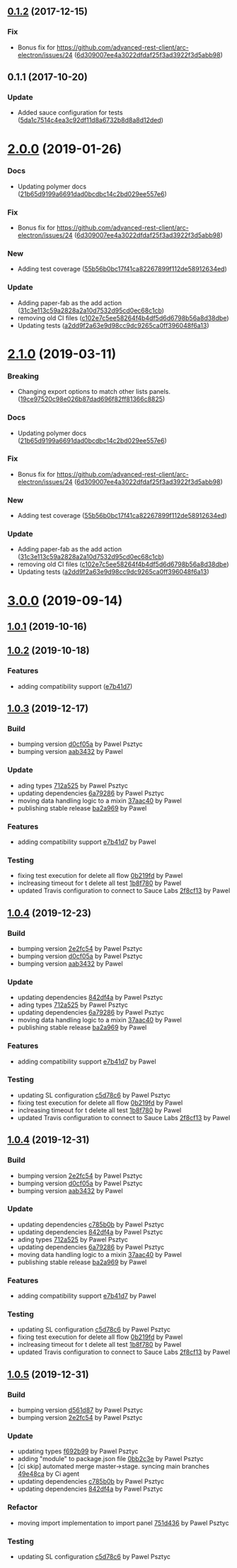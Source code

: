 <a name="0.1.2"></a>
## [0.1.2](https://github.com/advanced-rest-client/cookie-manager/compare/0.1.1...0.1.2) (2017-12-15)


### Fix

* Bonus fix for https://github.com/advanced-rest-client/arc-electron/issues/24 ([6d309007ee4a3022dfdaf25f3ad3922f3d5abb98](https://github.com/advanced-rest-client/cookie-manager/commit/6d309007ee4a3022dfdaf25f3ad3922f3d5abb98))



<a name="0.1.1"></a>
## 0.1.1 (2017-10-20)


### Update

* Added sauce configuration for tests ([5da1c7514c4ea3c92df11d8a6732b8d8a8d12ded](https://github.com/advanced-rest-client/cookie-manager/commit/5da1c7514c4ea3c92df11d8a6732b8d8a8d12ded))



# [2.0.0](https://github.com/advanced-rest-client/cookie-manager/compare/0.1.1...2.0.0) (2019-01-26)


### Docs

* Updating polymer docs ([21b65d9199a6691dad0bcdbc14c2bd029ee557e6](https://github.com/advanced-rest-client/cookie-manager/commit/21b65d9199a6691dad0bcdbc14c2bd029ee557e6))

### Fix

* Bonus fix for https://github.com/advanced-rest-client/arc-electron/issues/24 ([6d309007ee4a3022dfdaf25f3ad3922f3d5abb98](https://github.com/advanced-rest-client/cookie-manager/commit/6d309007ee4a3022dfdaf25f3ad3922f3d5abb98))

### New

* Adding test coverage ([55b56b0bc17f41ca82267899f112de58912634ed](https://github.com/advanced-rest-client/cookie-manager/commit/55b56b0bc17f41ca82267899f112de58912634ed))

### Update

* Adding paper-fab as the add action ([31c3e113c59a2828a2a10d7532d95cd0ec68c1cb](https://github.com/advanced-rest-client/cookie-manager/commit/31c3e113c59a2828a2a10d7532d95cd0ec68c1cb))
* removing old CI files ([c102e7c5ee58264f4b4df5d6d6798b56a8d38dbe](https://github.com/advanced-rest-client/cookie-manager/commit/c102e7c5ee58264f4b4df5d6d6798b56a8d38dbe))
* Updating tests ([a2dd9f2a63e9d98cc9dc9265ca0ff396048f6a13](https://github.com/advanced-rest-client/cookie-manager/commit/a2dd9f2a63e9d98cc9dc9265ca0ff396048f6a13))



# [2.1.0](https://github.com/advanced-rest-client/cookie-manager/compare/0.1.1...2.1.0) (2019-03-11)


### Breaking

* Changing export options to match other lists panels. ([19ce97520c98e026b87dad696f82ff81366c8825](https://github.com/advanced-rest-client/cookie-manager/commit/19ce97520c98e026b87dad696f82ff81366c8825))

### Docs

* Updating polymer docs ([21b65d9199a6691dad0bcdbc14c2bd029ee557e6](https://github.com/advanced-rest-client/cookie-manager/commit/21b65d9199a6691dad0bcdbc14c2bd029ee557e6))

### Fix

* Bonus fix for https://github.com/advanced-rest-client/arc-electron/issues/24 ([6d309007ee4a3022dfdaf25f3ad3922f3d5abb98](https://github.com/advanced-rest-client/cookie-manager/commit/6d309007ee4a3022dfdaf25f3ad3922f3d5abb98))

### New

* Adding test coverage ([55b56b0bc17f41ca82267899f112de58912634ed](https://github.com/advanced-rest-client/cookie-manager/commit/55b56b0bc17f41ca82267899f112de58912634ed))

### Update

* Adding paper-fab as the add action ([31c3e113c59a2828a2a10d7532d95cd0ec68c1cb](https://github.com/advanced-rest-client/cookie-manager/commit/31c3e113c59a2828a2a10d7532d95cd0ec68c1cb))
* removing old CI files ([c102e7c5ee58264f4b4df5d6d6798b56a8d38dbe](https://github.com/advanced-rest-client/cookie-manager/commit/c102e7c5ee58264f4b4df5d6d6798b56a8d38dbe))
* Updating tests ([a2dd9f2a63e9d98cc9dc9265ca0ff396048f6a13](https://github.com/advanced-rest-client/cookie-manager/commit/a2dd9f2a63e9d98cc9dc9265ca0ff396048f6a13))



# [3.0.0](https://github.com/advanced-rest-client/cookie-manager/compare/0.1.1...3.0.0) (2019-09-14)



## [1.0.1](https://github.com/advanced-rest-client/client-certificates-panel/compare/1.0.0...1.0.1) (2019-10-16)



## [1.0.2](https://github.com/advanced-rest-client/client-certificates-panel/compare/1.0.0...1.0.2) (2019-10-18)


### Features

* adding compatibility support ([e7b41d7](https://github.com/advanced-rest-client/client-certificates-panel/commit/e7b41d7))



<a name="1.0.3"></a>
## [1.0.3](https://github.com/advanced-rest-client/client-certificates-panel/compare/1.0.1...1.0.3) (2019-12-17)

### Build

* bumping version [d0cf05a](https://github.com/advanced-rest-client/client-certificates-panel/commit/d0cf05a37f203d6ca244381d92b1cd4bd4f5306e) by Pawel Psztyc
* bumping version [aab3432](https://github.com/advanced-rest-client/client-certificates-panel/commit/aab3432174bdaed1c55002de4623ab2b1b483e32) by Pawel


### Update

* ading types [712a525](https://github.com/advanced-rest-client/client-certificates-panel/commit/712a5254111d0a4c9930b5a29919cae92427bbca) by Pawel Psztyc
* updating dependencies [6a79286](https://github.com/advanced-rest-client/client-certificates-panel/commit/6a7928615af12a50591d8f06127abf33209f6c64) by Pawel Psztyc
* moving data handling logic to a mixin [37aac40](https://github.com/advanced-rest-client/client-certificates-panel/commit/37aac409f88acd720fbfa4707c10d134b962b659) by Pawel
* publishing stable release [ba2a969](https://github.com/advanced-rest-client/client-certificates-panel/commit/ba2a969ffc539bf371b80d5a0cffafbfbe22f155) by Pawel


### Features

* adding compatibility support [e7b41d7](https://github.com/advanced-rest-client/client-certificates-panel/commit/e7b41d790dafe046491d4c15851e69050ddcd95a) by Pawel


### Testing

* fixing test execution for delete all flow [0b219fd](https://github.com/advanced-rest-client/client-certificates-panel/commit/0b219fda729896241069d3cc091523f143e45f1c) by Pawel
* inclreasing timeout for t delete all test [1b8f780](https://github.com/advanced-rest-client/client-certificates-panel/commit/1b8f7802672a06fa74a7dcf52718e3c82289b1d8) by Pawel
* updated Travis configuration to connect to Sauce Labs [2f8cf13](https://github.com/advanced-rest-client/client-certificates-panel/commit/2f8cf138f60766fabf16f1a5a822511f0d680951) by Pawel


<a name="1.0.4"></a>
## [1.0.4](https://github.com/advanced-rest-client/client-certificates-panel/compare/1.0.2...1.0.4) (2019-12-23)

### Build

* bumping version [2e2fc54](https://github.com/advanced-rest-client/client-certificates-panel/commit/2e2fc54b13de3b35281a4a471b979c88570c780e) by Pawel Psztyc
* bumping version [d0cf05a](https://github.com/advanced-rest-client/client-certificates-panel/commit/d0cf05a37f203d6ca244381d92b1cd4bd4f5306e) by Pawel Psztyc
* bumping version [aab3432](https://github.com/advanced-rest-client/client-certificates-panel/commit/aab3432174bdaed1c55002de4623ab2b1b483e32) by Pawel


### Update

* updating dependencies [842df4a](https://github.com/advanced-rest-client/client-certificates-panel/commit/842df4ac858cdf6c2e6379353cfce3da127d7c90) by Pawel Psztyc
* ading types [712a525](https://github.com/advanced-rest-client/client-certificates-panel/commit/712a5254111d0a4c9930b5a29919cae92427bbca) by Pawel Psztyc
* updating dependencies [6a79286](https://github.com/advanced-rest-client/client-certificates-panel/commit/6a7928615af12a50591d8f06127abf33209f6c64) by Pawel Psztyc
* moving data handling logic to a mixin [37aac40](https://github.com/advanced-rest-client/client-certificates-panel/commit/37aac409f88acd720fbfa4707c10d134b962b659) by Pawel
* publishing stable release [ba2a969](https://github.com/advanced-rest-client/client-certificates-panel/commit/ba2a969ffc539bf371b80d5a0cffafbfbe22f155) by Pawel


### Features

* adding compatibility support [e7b41d7](https://github.com/advanced-rest-client/client-certificates-panel/commit/e7b41d790dafe046491d4c15851e69050ddcd95a) by Pawel


### Testing

* updating SL configuration [c5d78c6](https://github.com/advanced-rest-client/client-certificates-panel/commit/c5d78c624f005699173e9fd6b5df6754e496604e) by Pawel Psztyc
* fixing test execution for delete all flow [0b219fd](https://github.com/advanced-rest-client/client-certificates-panel/commit/0b219fda729896241069d3cc091523f143e45f1c) by Pawel
* inclreasing timeout for t delete all test [1b8f780](https://github.com/advanced-rest-client/client-certificates-panel/commit/1b8f7802672a06fa74a7dcf52718e3c82289b1d8) by Pawel
* updated Travis configuration to connect to Sauce Labs [2f8cf13](https://github.com/advanced-rest-client/client-certificates-panel/commit/2f8cf138f60766fabf16f1a5a822511f0d680951) by Pawel


<a name="1.0.4"></a>
## [1.0.4](https://github.com/advanced-rest-client/client-certificates-panel/compare/1.0.3...1.0.4) (2019-12-31)

### Build

* bumping version [2e2fc54](https://github.com/advanced-rest-client/client-certificates-panel/commit/2e2fc54b13de3b35281a4a471b979c88570c780e) by Pawel Psztyc
* bumping version [d0cf05a](https://github.com/advanced-rest-client/client-certificates-panel/commit/d0cf05a37f203d6ca244381d92b1cd4bd4f5306e) by Pawel Psztyc
* bumping version [aab3432](https://github.com/advanced-rest-client/client-certificates-panel/commit/aab3432174bdaed1c55002de4623ab2b1b483e32) by Pawel


### Update

* updating dependencies [c785b0b](https://github.com/advanced-rest-client/client-certificates-panel/commit/c785b0b144c21509261bc3d6268c570b86ec1c3d) by Pawel Psztyc
* updating dependencies [842df4a](https://github.com/advanced-rest-client/client-certificates-panel/commit/842df4ac858cdf6c2e6379353cfce3da127d7c90) by Pawel Psztyc
* ading types [712a525](https://github.com/advanced-rest-client/client-certificates-panel/commit/712a5254111d0a4c9930b5a29919cae92427bbca) by Pawel Psztyc
* updating dependencies [6a79286](https://github.com/advanced-rest-client/client-certificates-panel/commit/6a7928615af12a50591d8f06127abf33209f6c64) by Pawel Psztyc
* moving data handling logic to a mixin [37aac40](https://github.com/advanced-rest-client/client-certificates-panel/commit/37aac409f88acd720fbfa4707c10d134b962b659) by Pawel
* publishing stable release [ba2a969](https://github.com/advanced-rest-client/client-certificates-panel/commit/ba2a969ffc539bf371b80d5a0cffafbfbe22f155) by Pawel


### Features

* adding compatibility support [e7b41d7](https://github.com/advanced-rest-client/client-certificates-panel/commit/e7b41d790dafe046491d4c15851e69050ddcd95a) by Pawel


### Testing

* updating SL configuration [c5d78c6](https://github.com/advanced-rest-client/client-certificates-panel/commit/c5d78c624f005699173e9fd6b5df6754e496604e) by Pawel Psztyc
* fixing test execution for delete all flow [0b219fd](https://github.com/advanced-rest-client/client-certificates-panel/commit/0b219fda729896241069d3cc091523f143e45f1c) by Pawel
* inclreasing timeout for t delete all test [1b8f780](https://github.com/advanced-rest-client/client-certificates-panel/commit/1b8f7802672a06fa74a7dcf52718e3c82289b1d8) by Pawel
* updated Travis configuration to connect to Sauce Labs [2f8cf13](https://github.com/advanced-rest-client/client-certificates-panel/commit/2f8cf138f60766fabf16f1a5a822511f0d680951) by Pawel


<a name="1.0.5"></a>
## [1.0.5](https://github.com/advanced-rest-client/client-certificates-panel/compare/1.0.3...1.0.5) (2019-12-31)

### Build

* bumping version [d561d87](https://github.com/advanced-rest-client/client-certificates-panel/commit/d561d87d253768cfea9de6f8a9876dfcf405f811) by Pawel Psztyc
* bumping version [2e2fc54](https://github.com/advanced-rest-client/client-certificates-panel/commit/2e2fc54b13de3b35281a4a471b979c88570c780e) by Pawel Psztyc


### Update

* updating types [f692b99](https://github.com/advanced-rest-client/client-certificates-panel/commit/f692b99b1c0374a2fe807927bfa7ac27d7674c8f) by Pawel Psztyc
* adding "module" to package.json file [0bb2c3e](https://github.com/advanced-rest-client/client-certificates-panel/commit/0bb2c3e7063391371ee9f3dee184739e75d74432) by Pawel Psztyc
* [ci skip] automated merge master->stage. syncing main branches [49e48ca](https://github.com/advanced-rest-client/client-certificates-panel/commit/49e48ca49223aa79d8fbc3792a0b75d19e02ba7c) by Ci agent
* updating dependencies [c785b0b](https://github.com/advanced-rest-client/client-certificates-panel/commit/c785b0b144c21509261bc3d6268c570b86ec1c3d) by Pawel Psztyc
* updating dependencies [842df4a](https://github.com/advanced-rest-client/client-certificates-panel/commit/842df4ac858cdf6c2e6379353cfce3da127d7c90) by Pawel Psztyc


### Refactor

* moving import implementation to import panel [751d436](https://github.com/advanced-rest-client/client-certificates-panel/commit/751d4363dbaf10d14224a7f835eac27e5f4e1a3f) by Pawel Psztyc


### Testing

* updating SL configuration [c5d78c6](https://github.com/advanced-rest-client/client-certificates-panel/commit/c5d78c624f005699173e9fd6b5df6754e496604e) by Pawel Psztyc


